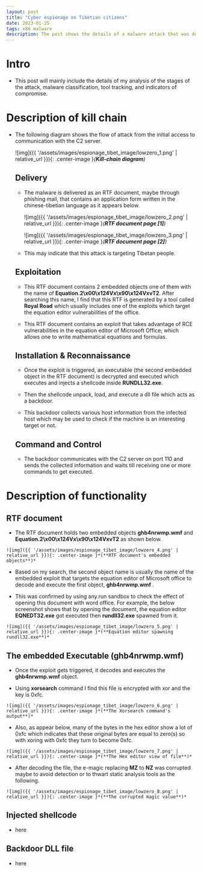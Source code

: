 ```yaml
---
layout: post
title: "Cyber espionage on Tibetian citizens"
date: 2023-01-25
tags: x86 malware 
description: The post shows the details of a malware attack that was developed by a Chinese state-sponsored group to spy on Tibetian citizens. 
---
```


# Intro

- This post will mainly include the details of my analysis of the stages of the attack, malware classification, tool tracking, and indicators of compromise.  

# Description of kill chain

- The following diagram shows the flow of attack from the initial access to communication with the C2 server.
  
  ![img]({{ '/assets/images/espionage_tibet_image/lowzero_1.png' | relative_url }}){: .center-image }*(**Kill-chain diagram**)*
  
   ## Delivery
   
   - The malware is delivered as an RTF document, maybe through phishing mail, that contains an application form written in the chinese-tibetian language as it appears below.
  
     ![img]({{ '/assets/images/espionage_tibet_image/lowzero_2.png' | relative_url }}){: .center-image }*(**RTF document page [1]**)*
 
     ![img]({{ '/assets/images/espionage_tibet_image/lowzero_3.png' | relative_url }}){: .center-image }*(**RTF document page [2]**)*

   - This may indicate that this attack is targeting Tibetan people.

   ## Exploitation
  
   - This RTF document contains 2 embedded objects one of them with the name of **Equation.2\x00\x124Vx\x90\x124VxvT2**. After searching this name, I find that this RTF is generated by a tool called **Royal Road** which usually includes one of the exploits which target the equation editor vulnerabilities of the office.
  
   - This RTF document contains an exploit that takes advantage of  RCE vulnerabilities in the equation editor of Microsoft Office; which allows one to write mathematical equations and formulas.
  
  
  
   ## Installation & Reconnaissance
  
   - Once the exploit is triggered, an executable (the second embedded object in the RTF document) is decrypted and executed which executes and injects a shellcode inside **RUNDLL32.exe**.
 
   - Then the shellcode unpack, load, and execute a dll file which acts as a backdoor.

   - This backdoor collects various host information from the infected host which may be used to check if the machine is an interesting target or not.
  
  
   ## Command and Control
 
   - The backdoor communicates with the C2 server on port 110 and sends the collected information and waits till receiving one or more commands to get executed.
   

# Description of functionality

  ## RTF document
  
   - The RTF document holds two embedded objects **ghb4nrwmp.wmf** and **Equation.2\x00\x124Vx\x90\x124VxvT2** as shown below.
   
    ![img]({{ '/assets/images/espionage_tibet_image/lowzero_4.png' | relative_url }}){: .center-image }*(**RTF document's embedded objects**)*
  
   - Based on my search, the second object name is usually the name of the embedded exploit that targets the equation editor of Microsoft office to decode and execute the first object, **ghb4nrwmp.wmf** . 
    
   - This was confirmed by using any.run sandbox to check the effect of opening this document with word office. For example, the below screenshot shows that by opening the document, the equation editor **EQNEDT32.exe** got executed then **rundll32.exe** spawned from it.  
  
    ![img]({{ '/assets/images/espionage_tibet_image/lowzero_5.png' | relative_url }}){: .center-image }*(**Equation editor spawning rundll32.exe**)*  
    
  ## The embedded Executable (ghb4nrwmp.wmf)
  
   - Once the exploit gets triggered, it decodes and executes the **ghb4nrwmp.wmf** object.
  
   - Using **xorsearch** command I find this file is encrypted with xor and the key is 0xfc.
  
    ![img]({{ '/assets/images/espionage_tibet_image/lowzero_6.png' | relative_url }}){: .center-image }*(**The Xorsearch command's output**)*  
  
   - Also, as appear below, many of the bytes in the hex editor show a lot of 0xfc which indicates that these original bytes are equal to zero(s) so with xoring with 0xfc they turn to become 0xfc.  
  
    ![img]({{ '/assets/images/espionage_tibet_image/lowzero_7.png' | relative_url }}){: .center-image }*(**The Hex editor view of file**)* 

   - After decoding the file, the e-magic replacing **MZ** to **NZ** was corrupted maybe to avoid detection or to thwart static analysis tools as the following.
  
    ![img]({{ '/assets/images/espionage_tibet_image/lowzero_8.png' | relative_url }}){: .center-image }*(**The corrupted magic value**)*
  
    
  ## Injected shellcode
  - here
  
  
  ## Backdoor DLL file
  - here


